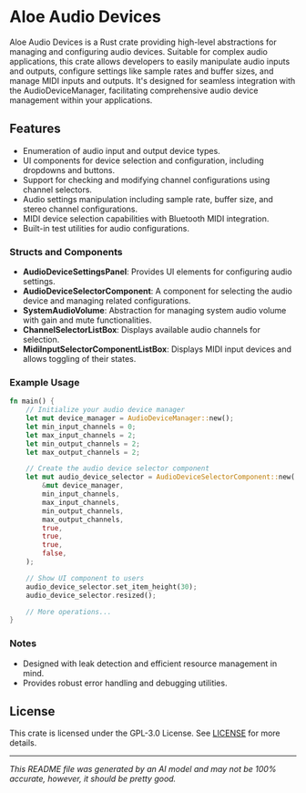 # Aloe Audio Devices

Aloe Audio Devices is a Rust crate providing high-level abstractions for managing and configuring audio devices. Suitable for complex audio applications, this crate allows developers to easily manipulate audio inputs and outputs, configure settings like sample rates and buffer sizes, and manage MIDI inputs and outputs. It's designed for seamless integration with the AudioDeviceManager, facilitating comprehensive audio device management within your applications.

## Features

- Enumeration of audio input and output device types.
- UI components for device selection and configuration, including dropdowns and buttons.
- Support for checking and modifying channel configurations using channel selectors.
- Audio settings manipulation including sample rate, buffer size, and stereo channel configurations.
- MIDI device selection capabilities with Bluetooth MIDI integration.
- Built-in test utilities for audio configurations.

### Structs and Components

- **AudioDeviceSettingsPanel**: Provides UI elements for configuring audio settings.
- **AudioDeviceSelectorComponent**: A component for selecting the audio device and managing related configurations.
- **SystemAudioVolume**: Abstraction for managing system audio volume with gain and mute functionalities.
- **ChannelSelectorListBox**: Displays available audio channels for selection.
- **MidiInputSelectorComponentListBox**: Displays MIDI input devices and allows toggling of their states.

### Example Usage

```rust
fn main() {
    // Initialize your audio device manager
    let mut device_manager = AudioDeviceManager::new();
    let min_input_channels = 0;
    let max_input_channels = 2;
    let min_output_channels = 2;
    let max_output_channels = 2;

    // Create the audio device selector component
    let mut audio_device_selector = AudioDeviceSelectorComponent::new(
        &mut device_manager,
        min_input_channels,
        max_input_channels,
        min_output_channels,
        max_output_channels,
        true,
        true,
        true,
        false,
    );

    // Show UI component to users
    audio_device_selector.set_item_height(30);
    audio_device_selector.resized();

    // More operations...
}
```

### Notes

- Designed with leak detection and efficient resource management in mind.
- Provides robust error handling and debugging utilities.

## License

This crate is licensed under the GPL-3.0 License. See [LICENSE](LICENSE) for more details.

---

*This README file was generated by an AI model and may not be 100% accurate, however, it should be pretty good.*
